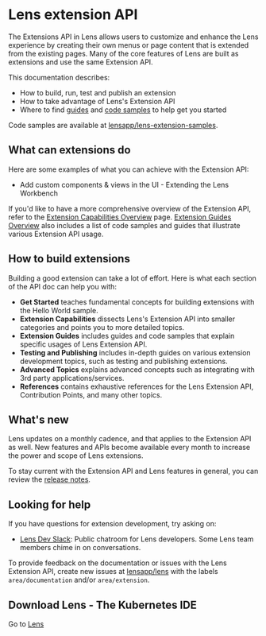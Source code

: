 # Lens extension API

The Extensions API in Lens allows users to customize and enhance the Lens experience by creating their own menus or page content that is extended from the existing pages. Many of the core features of Lens are built as extensions and use the same Extension API.

This documentation describes:

* How to build, run, test and publish an extension
* How to take advantage of Lens's Extension API
* Where to find [guides](guides/overview.md) and [code samples](https://github.com/lensapp/lens-extension-samples) to help get you started

Code samples are available at [lensapp/lens-extension-samples](https://github.com/lensapp/lens-extension-samples).

## What can extensions do

Here are some examples of what you can achieve with the Extension API:

* Add custom components & views in the UI - Extending the Lens Workbench

If you'd like to have a more comprehensive overview of the Extension API, refer to the [Extension Capabilities Overview](capabilities/overview.md) page. [Extension Guides Overview](guides/overview.md) also includes a list of code samples and guides that illustrate various Extension API usage.

## How to build extensions

Building a good extension can take a lot of effort. Here is what each section of the API doc can help you with:

* **Get Started** teaches fundamental concepts for building extensions with the Hello World sample.
* **Extension Capabilities** dissects Lens's Extension API into smaller categories and points you to more detailed topics.
* **Extension Guides** includes guides and code samples that explain specific usages of Lens Extension API.
* **Testing and Publishing** includes in-depth guides on various extension development topics, such as testing and publishing extensions.
* **Advanced Topics** explains advanced concepts such as integrating with 3rd party applications/services.
* **References** contains exhaustive references for the Lens Extension API, Contribution Points, and many other topics.

## What's new

Lens updates on a monthly cadence, and that applies to the Extension API as well. New features and APIs become available every month to increase the power and scope of Lens extensions.

To stay current with the Extension API and Lens features in general, you can review the [release notes](https://github.com/lensapp/lens/releases).

## Looking for help

If you have questions for extension development, try asking on:

* [Lens Dev Slack](http://k8slens.slack.com/): Public chatroom for Lens developers. Some Lens team members chime in on conversations.

To provide feedback on the documentation or issues with the Lens Extension API, create new issues at [lensapp/lens](https://github.com/lensapp/lens/issues) with the labels `area/documentation` and/or `area/extension`.

## Download Lens - The Kubernetes IDE

Go to [Lens](https://k8slens.dev)
